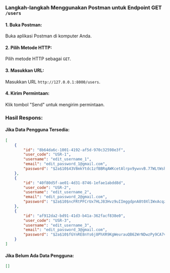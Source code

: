 ### Langkah-langkah Menggunakan Postman untuk Endpoint GET `/users`

#### 1. **Buka Postman**:
Buka aplikasi Postman di komputer Anda.

#### 2. **Pilih Metode HTTP**:
Pilih metode HTTP sebagai `GET`.

#### 3. **Masukkan URL**:
Masukkan URL `http://127.0.0.1:8000/users`.

#### 4. **Kirim Permintaan**:
Klik tombol "Send" untuk mengirim permintaan.

### Hasil Respons:

#### Jika Data Pengguna Tersedia:
```json
[
    {
        "id": "8b64da6c-1001-4192-af5d-970c32598e3f",
        "user_code": "USR-1",
        "username": "edit_username_1",
        "email": "edit_password_1@gmail.com",
        "password": "$2a$10$43V8mkYtdc1zfBBRqAWKcetAlrpx9ywvvB.77WLtWshUUjfRqt2T."
    },
    {
        "id": "40f80d5f-ae01-4d31-8746-1efae1abdd8d",
        "user_code": "USR-2",
        "username": "edit_username_2",
        "email": "edit_password_2@gmail.com",
        "password": "$2a$10$ncFRtPFCrUx7HLJ83Hvz9uIImggdpnA8t0XlIWxAcqzw9dCYnFlEW"
    },
    {
        "id": "af912da2-bd91-41d3-b41a-362facf838e0",
        "user_code": "USR-3",
        "username": "edit_username_3",
        "email": "edit_password_3@gmail.com",
        "password": "$2a$10$fGYnRE8nYs6j8PhXR9KgWeurauQB62WrNDwzPy9CA7v2EYNrkzY4m"
    }
]
```

#### Jika Belum Ada Data Pengguna:
```json
[]
```